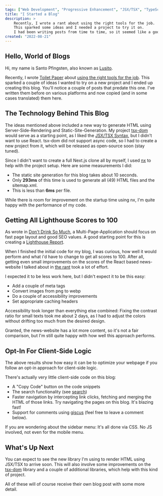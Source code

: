 ```yaml
---
tags: ["Web Development", "Progressive Enhancement", "JSX/TSX", "TypeScript", "JavaScript", "Projects"]
title: "I Started a Blog"
description: >
    Recently, I wrote a rant about using the right tools for the job.
    This sparked some ideas and I needed a project to try it on.
    I had been writing posts from time to time, so it seemed like a good time to start my own blog.
created: "2022-08-21"
---
```


## Hello, World of Blogs

Hi, my name is Santo Pfingsten, also known as [Lusito](https://github.com/lusito/).

Recently, I wrote [Toilet Paper](/tag/toilet-paper.html) about [using the right tools for the job](/dont-drink-so-much-reducing-frontend-code.html).
This sparked a couple of ideas I wanted to try on a new project and I ended up creating this blog.
You'll notice a couple of posts that predate this one. I've written them before on various platforms and now copied (and in some cases translated) them here.

## The Technology Behind This Blog

The ideas mentioned above included a new way to generate HTML using Server-Side-Rendering and Static-Site-Generation. 
My project [tsx-dom](https://github.com/lusito/tsx-dom) would serve as a starting point, as I liked the [JSX/TSX Syntax](/what-is-jsx-tsx.html), but I didn't want to use React. tsx-dom did not support async code, so I had to create a new project from it, which will be released as open-source soon (stay tuned).

Since I didn't want to create a full Next.js clone all by myself, I used [nx](https://nx.dev) to help with the project setup. Here are some measurements I did:

- The static site generation for this blog takes about 10 seconds.
- Only **293ms** of this time is used to generate all (49) HTML files and the sitemap.xml.
- This is less than **6ms** per file.

While there is room for improvement on the startup time using nx, I'm quite happy with the performance of my code.

## Getting All Lighthouse Scores to 100

As wrote in [Don't Drink So Much](/dont-drink-so-much-reducing-frontend-code.html), a Multi-Page-Application should focus on fast page layout and good SEO values. A good starting point for this is creating a [Lighthouse Report](https://web.dev/measure/).

When I finished the initial code for my blog, I was curious, how well it would perform and what i'd have to change to get all scores to 100.
After all, getting even small improvements on the scores of the React based news-website I talked about in [the rant](dont-drink-so-much-reducing-frontend-code.html) took a lot of effort.

I expected it to be less work here, but I didn't expect it to be this easy:

- Add a couple of meta tags
- Convert images from png to webp
- Do a couple of accessibility improvements
- Set appropriate caching headers

Accessibility took longer than everything else combined: Fixing the contrast ratio for small texts took me about 2 days, as I had to adjust the colors without drifting too much from the desired design.

Granted, the news-website has a lot more content, so it's not a fair comparison, but I'm still quite happy with how well this approach performs.

## Opt-In For Client-Side Logic

The above results show how easy it can be to optimize your webpage if you follow an opt-in approach for client-side logic.

There's actually very little client-side code on this blog:

- A "Copy Code" button on the code snippets
- The search functionality (see [search](/search.html))
- Faster navigation by intercepting link clicks, fetching and merging the HTML of those links. Try navigating the pages on this blog. It's blazing fast!
- Support for comments using [giscus](https://giscus.app/) (feel free to leave a comment below).

If you are wondering about the sidebar menu: It's all done via CSS. No JS involved, not even for the mobile menu.

## What's Up Next

You can expect to see the new library I'm using to render HTML using JSX/TSX to arrive soon. This will also involve some improvements on the [tsx-dom](https://github.com/lusito/tsx-dom) library and a couple of additional libraries, which help with this kind of project.

All of these will of course receive their own blog post with some more detail.
